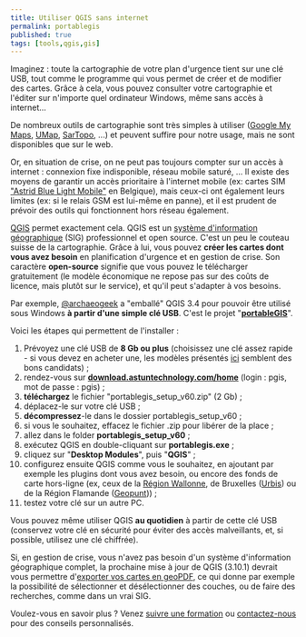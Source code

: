 ```yaml
---
title: Utiliser QGIS sans internet
permalink: portablegis
published: true
tags: [tools,qgis,gis]
---
```


Imaginez : toute la cartographie de votre plan d'urgence tient sur une clé USB, tout comme le programme qui vous permet de créer et de modifier des cartes. Grâce à cela, vous pouvez consulter votre cartographie et l'éditer sur n'importe quel ordinateur Windows, même sans accès à internet...

De nombreux outils de cartographie sont très simples à utiliser ([Google My Maps](https://www.google.com/maps/d/), [UMap](https://umap.openstreetmap.fr/nl/), [SarTopo](https://sartopo.com/map.html), ...) et peuvent suffire pour notre usage, mais ne sont disponibles que sur le web. 

Or, en situation de crise, on ne peut pas toujours compter sur un accès à internet : connexion fixe indisponible, réseau mobile saturé, ... Il existe des moyens de garantir un accès prioritaire à l'internet mobile (ex: cartes SIM ["Astrid Blue Light Mobile"](https://www.astrid.be/fr/services/blue-light-mobile) en Belgique), mais ceux-ci ont également leurs limites (ex: si le relais GSM est lui-même en panne), et il est prudent de prévoir des outils qui fonctionnent hors réseau également.

[QGIS](https://www.qgis.org/)  permet exactement cela. QGIS est un [système d'information géographique](https://fr.wikipedia.org/wiki/Syst%C3%A8me_d%27information_g%C3%A9ographique) (SIG) professionnel et open source. C'est un peu le couteau suisse de la cartographie. Grâce à lui, vous pouvez **créer les cartes dont vous avez besoin** en planification d'urgence et en gestion de crise. Son caractère **open-source** signifie que vous pouvez le télécharger gratuitement (le modèle économique ne repose pas sur des coûts de licence, mais plutôt sur le service), et qu'il peut s'adapter à vos besoins.

Par exemple, [@archaeogeek](https://gitlab.com/archaeogeek) a "emballé" QGIS 3.4 pour pouvoir être utilisé sous Windows **à partir d'une simple clé USB**. C'est le projet "[**portableGIS**](https://portablegis.xyz/post/get/)".

Voici les étapes qui permettent de l'installer :

1. Prévoyez une clé USB de **8 Gb ou plus** (choisissez une clé assez rapide - si vous devez en acheter une, les modèles présentés [ici](https://www.01net.com/actualites/le-top-10-des-meilleures-cles-usb-3-0-de-32-go-636582.html) semblent des bons candidats) ;
2. rendez-vous sur [**download.astuntechnology.com/home**](http://download.astuntechnology.com/home/) (login : pgis, mot de passe : pgis) ;
3. **téléchargez** le fichier "portablegis_setup_v60.zip" (2 Gb) ;
4. déplacez-le sur votre clé USB ;
5. **décompressez**-le dans le dossier portablegis_setup_v60 ;
6. si vous le souhaitez, effacez le fichier .zip pour libérer de la place ;
7. allez dans le folder **portablegis_setup_v60** ;
8. exécutez QGIS en double-cliquant sur **portablegis.exe** ;
9. cliquez sur "**Desktop Modules**", puis "**QGIS**" ;
10. configurez ensuite QGIS comme vous le souhaitez, en ajoutant par exemple les plugins dont vous avez besoin, ou encore des fonds de carte hors-ligne (ex, ceux de la [Région Wallonne](https://geoportail.wallonie.be/telecharger), de Bruxelles ([Urbis](http://urbisdownload.gis.irisnet.be/fr/temporality/)) ou de la Région Flamande ([Geopunt](http://www.geopunt.be/))) ;
11. testez votre clé sur un autre PC.
	
Vous pouvez même utiliser QGIS **au quotidien** à partir de cette clé USB (conservez votre clé en sécurité pour éviter des accès malveillants, et, si possible, utilisez une clé chiffrée).

Si, en gestion de crise, vous n'avez pas besoin d'un système d'information géographique complet, la prochaine mise à jour de QGIS (3.10.1) devrait vous permettre d'[exporter vos cartes en geoPDF](https://blog.my-poppy.eu/qgis3_10), ce qui donne par exemple la possibilité de sélectionner et désélectionner des couches, ou de faire des recherches, comme dans un vrai SIG.

Voulez-vous en savoir plus ? Venez [suivre une formation](https://blog.my-poppy.eu/workshops/) ou [contactez-nous](mailto:info@my-poppy.eu) pour des conseils personnalisés.


